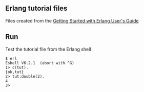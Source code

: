 Erlang tutorial files
---------------------

Files created from the
[Getting Started with Erlang User's Guide](http://www.erlang.org/doc/pdf/otp-system-documentation.pdf)

## Run

Test the tutorial file from the Erlang shell

    $ erl
    Eshell V6.2.1  (abort with ^G)
    1> c(tut).
    {ok,tut}
    2> tut:double(2).
    4
    3>

